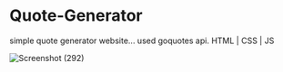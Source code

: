 
# Quote-Generator
simple quote generator website... used goquotes api. HTML | CSS | JS

![Screenshot (292)](https://user-images.githubusercontent.com/48364544/130387735-07f5ebd7-40c2-4e06-bc32-fc6ac7efe181.png)
